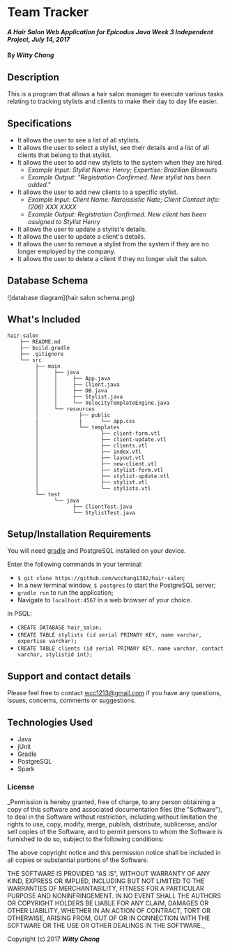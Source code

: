 # Team Tracker

#### _A Hair Salon Web Application for Epicodus Java Week 3 Independent Project, July 14, 2017_

#### By _**Witty Chang**_

## Description

This is a program that allows a hair salon manager to execute various tasks relating to tracking stylists and clients to make their day to day life easier.

## Specifications

* It allows the user to see a list of all stylists.
* It allows the user to select a stylist, see their details and a list of all clients that belong to that stylist.
* It allows the user to add new stylists to the system when they are hired.
  * _Example Input: Stylist Name: Henry; Expertise: Brazilian Blowouts_
  * _Example Output: "Registration Confirmed. New stylist has been added."_
* It allows the user to add new clients to a specific stylist.
  * _Example Input: Client Name: Narcissistic Nate; Client Contact Info: (206) XXX XXXX_
  * _Example Output: Registration Confirmed. New client has been assigned to Stylist Henry_
* It allows the user to update a stylist's details.
* It allows the user to update a client's details.
* It allows the user to remove a stylist from the system if they are no longer employed by the company.
* It allows the user to delete a client if they no longer visit the salon.

## Database Schema

![database diagram](hair salon schema.png)

  ## What's Included

```
hair-salon
    ├── README.md
    ├── build.gradle
    ├── .gitignore
    └── src
         ├── main
         │     ├── java
         │     │     ├── App.java
         │     │     ├── Client.java
         │     │     ├── DB.java
         │     │     ├── Stylist.java
         │     │     └── VelocityTemplateEngine.java
         │     └── resources
         │             ├── public
         |             |      └── app.css
         │             └── templates
         │                    ├── client-form.vtl
         │                    ├── client-update.vtl
         │                    ├── clients.vtl
         │                    ├── index.vtl
         │                    ├── layout.vtl
         │                    ├── new-client.vtl
         │                    ├── stylist-form.vtl
         │                    ├── stylist-update.vtl
         │                    ├── stylist.vtl
         │                    └── stylists.vtl
         └── test
               └── java
                     ├── ClientTest.java
                     └── StylistTest.java
```

## Setup/Installation Requirements

You will need [gradle](https://gradle.org/gradle-download/) and PostgreSQL installed on your device.

Enter the following commands in your terminal:
* `$ git clone https://github.com/wcchang1382/hair-salon`;
* In a new terminal window, `$ postgres` to start the PostgreSQL server;
* `gradle run` to run the application;
* Navigate to `localhost:4567` in a web browser of your choice.

In PSQL:
* `CREATE DATABASE hair_salon;`
* `CREATE TABLE stylists (id serial PRIMARY KEY, name varchar, expertise varchar);`
* `CREATE TABLE clients (id serial PRIMARY KEY, name varchar, contact varchar, stylistid int);`

## Support and contact details

Please feel free to contact wcc1213@gmail.com if you have any questions, issues, concerns, comments or suggestions.

## Technologies Used

* Java
* jUnit
* Gradle
* PostgreSQL
* Spark

### License

_Permission is hereby granted, free of charge, to any person obtaining a copy of this software and associated documentation files (the "Software"), to deal in the Software without restriction, including without limitation the rights to use, copy, modify, merge, publish, distribute, sublicense, and/or sell copies of the Software, and to permit persons to whom the Software is furnished to do so, subject to the following conditions:

The above copyright notice and this permission notice shall be included in all copies or substantial portions of the Software.

THE SOFTWARE IS PROVIDED "AS IS", WITHOUT WARRANTY OF ANY KIND, EXPRESS OR IMPLIED, INCLUDING BUT NOT LIMITED TO THE WARRANTIES OF MERCHANTABILITY, FITNESS FOR A PARTICULAR PURPOSE AND NONINFRINGEMENT. IN NO EVENT SHALL THE AUTHORS OR COPYRIGHT HOLDERS BE LIABLE FOR ANY CLAIM, DAMAGES OR OTHER LIABILITY, WHETHER IN AN ACTION OF CONTRACT, TORT OR OTHERWISE, ARISING FROM, OUT OF OR IN CONNECTION WITH THE SOFTWARE OR THE USE OR OTHER DEALINGS IN THE SOFTWARE._

Copyright (c) 2017 **_Witty Chang_**
